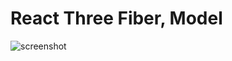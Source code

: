 # React Three Fiber, Model

![screenshot](https://user-images.githubusercontent.com/29819444/161437154-7a24b0f3-2a31-41d4-8dda-7838240dc1e0.png)

